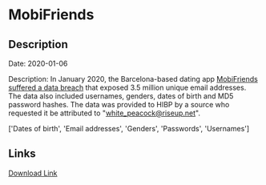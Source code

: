 # MobiFriends

## Description

Date: 2020-01-06

Description:
In January 2020, the Barcelona-based dating app <a href="https://www.zdnet.com/article/dating-app-mobifriends-silent-on-security-breach-impacting-3-6-million-users/" target="_blank" rel="noopener">MobiFriends suffered a data breach</a> that exposed 3.5 million unique email addresses. The data also included usernames, genders, dates of birth and MD5 password hashes. The data was provided to HIBP by a source who requested it be attributed to &quot;white_peacock@riseup.net&quot;.


['Dates of birth', 'Email addresses', 'Genders', 'Passwords', 'Usernames']

## Links

[Download Link](https://link-to.net/1229997/805.8818809768254/dynamic/?r=bW9iaWZyaWVuZHMuY29t)